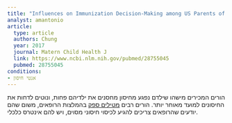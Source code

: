 ```yaml
---
title: "Influences on Immunization Decision-Making among US Parents of Young Children"
analyst: amantonio
article:
  type: article
  authors: Chung
  year: 2017
  journal: Matern Child Health J
  link: https://www.ncbi.nlm.nih.gov/pubmed/28755045
  pubmed: 28755045
conditions:
- אנטי חיסון
---
```


הורים המכירים מישהו שילדם נפגע מחיסון מחסנים את ילדיהם פחות, ונוטים לדחות את החיסונים למועד מאוחר יותר.
הורים רבים [מטילים ספק](https://www.ncbi.nlm.nih.gov/pmc/articles/PMC1314147) בהמלצות הרופאים, משום שהם יודעים שהרופאים צריכים להגיע לכיסוי חיסוני מסוים, ויש להם אינטרס כלכלי.
